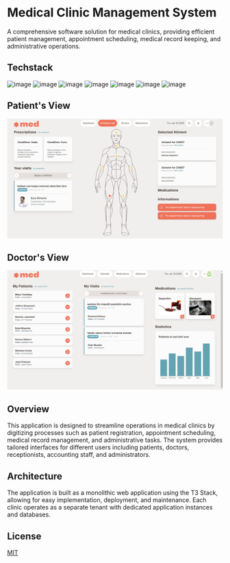 # Medical Clinic Management System
A comprehensive software solution for medical clinics, providing efficient patient management, appointment scheduling, medical record keeping, and administrative operations.
## Techstack
![image](https://img.shields.io/badge/Node%20js-339933?style=for-the-badge&logo=nodedotjs&logoColor=white)
![image](https://img.shields.io/badge/TypeScript-007ACC?style=for-the-badge&logo=typescript&logoColor=white)
![image](https://img.shields.io/badge/next%20js-000000?style=for-the-badge&logo=nextdotjs&logoColor=white)
![image](https://img.shields.io/badge/React-20232A?style=for-the-badge&logo=react&logoColor=61DAFB)
![image](https://img.shields.io/badge/Prisma-3982CE?style=for-the-badge&logo=Prisma&logoColor=white)
![image](https://img.shields.io/badge/PostgreSQL-316192?style=for-the-badge&logo=postgresql&logoColor=white)
![image](https://img.shields.io/badge/Tailwind_CSS-38B2AC?style=for-the-badge&logo=tailwind-css&logoColor=white)
## Patient's View
![image](patient_dashboard.png)
## Doctor's View
![image](doctor_dashboard.png)
## Overview
This application is designed to streamline operations in medical clinics by digitizing processes such as patient registration, appointment scheduling, medical record management, and administrative tasks. The system provides tailored interfaces for different users including patients, doctors, receptionists, accounting staff, and administrators.
## Architecture
The application is built as a monolithic web application using the T3 Stack, allowing for easy implementation, deployment, and maintenance. Each clinic operates as a separate tenant with dedicated application instances and databases.

## License
[MIT](https://choosealicense.com/licenses/mit/)
